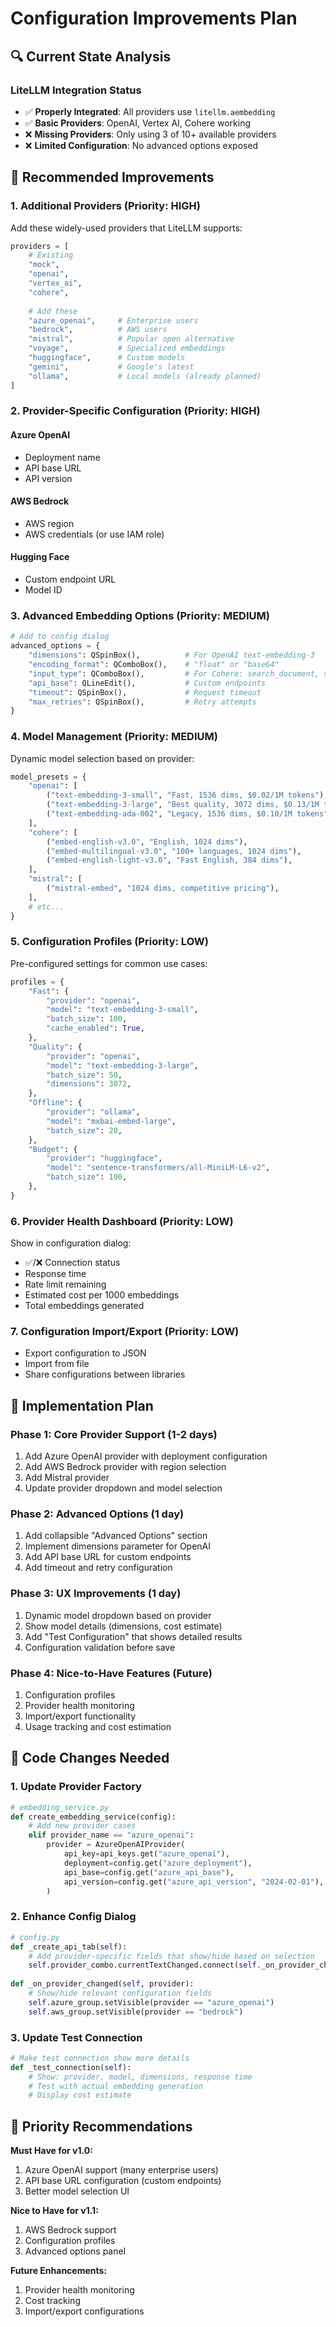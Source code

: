 # Configuration Improvements Plan

## 🔍 Current State Analysis

### LiteLLM Integration Status
- ✅ **Properly Integrated**: All providers use `litellm.aembedding` 
- ✅ **Basic Providers**: OpenAI, Vertex AI, Cohere working
- ❌ **Missing Providers**: Only using 3 of 10+ available providers
- ❌ **Limited Configuration**: No advanced options exposed

## 🚀 Recommended Improvements

### 1. Additional Providers (Priority: HIGH)
Add these widely-used providers that LiteLLM supports:

```python
providers = [
    # Existing
    "mock",
    "openai", 
    "vertex_ai",
    "cohere",
    
    # Add these
    "azure_openai",     # Enterprise users
    "bedrock",          # AWS users  
    "mistral",          # Popular open alternative
    "voyage",           # Specialized embeddings
    "huggingface",      # Custom models
    "gemini",           # Google's latest
    "ollama",           # Local models (already planned)
]
```

### 2. Provider-Specific Configuration (Priority: HIGH)

#### Azure OpenAI
- Deployment name
- API base URL
- API version

#### AWS Bedrock
- AWS region
- AWS credentials (or use IAM role)

#### Hugging Face
- Custom endpoint URL
- Model ID

### 3. Advanced Embedding Options (Priority: MEDIUM)

```python
# Add to config dialog
advanced_options = {
    "dimensions": QSpinBox(),          # For OpenAI text-embedding-3
    "encoding_format": QComboBox(),    # "float" or "base64"
    "input_type": QComboBox(),         # For Cohere: search_document, search_query
    "api_base": QLineEdit(),           # Custom endpoints
    "timeout": QSpinBox(),             # Request timeout
    "max_retries": QSpinBox(),         # Retry attempts
}
```

### 4. Model Management (Priority: MEDIUM)

Dynamic model selection based on provider:
```python
model_presets = {
    "openai": [
        ("text-embedding-3-small", "Fast, 1536 dims, $0.02/1M tokens"),
        ("text-embedding-3-large", "Best quality, 3072 dims, $0.13/1M tokens"),
        ("text-embedding-ada-002", "Legacy, 1536 dims, $0.10/1M tokens"),
    ],
    "cohere": [
        ("embed-english-v3.0", "English, 1024 dims"),
        ("embed-multilingual-v3.0", "100+ languages, 1024 dims"),
        ("embed-english-light-v3.0", "Fast English, 384 dims"),
    ],
    "mistral": [
        ("mistral-embed", "1024 dims, competitive pricing"),
    ],
    # etc...
}
```

### 5. Configuration Profiles (Priority: LOW)

Pre-configured settings for common use cases:
```python
profiles = {
    "Fast": {
        "provider": "openai",
        "model": "text-embedding-3-small",
        "batch_size": 100,
        "cache_enabled": True,
    },
    "Quality": {
        "provider": "openai",
        "model": "text-embedding-3-large",
        "batch_size": 50,
        "dimensions": 3072,
    },
    "Offline": {
        "provider": "ollama",
        "model": "mxbai-embed-large",
        "batch_size": 20,
    },
    "Budget": {
        "provider": "huggingface",
        "model": "sentence-transformers/all-MiniLM-L6-v2",
        "batch_size": 100,
    },
}
```

### 6. Provider Health Dashboard (Priority: LOW)

Show in configuration dialog:
- ✅/❌ Connection status
- Response time
- Rate limit remaining
- Estimated cost per 1000 embeddings
- Total embeddings generated

### 7. Configuration Import/Export (Priority: LOW)

- Export configuration to JSON
- Import from file
- Share configurations between libraries

## 📝 Implementation Plan

### Phase 1: Core Provider Support (1-2 days)
1. Add Azure OpenAI provider with deployment configuration
2. Add AWS Bedrock provider with region selection
3. Add Mistral provider
4. Update provider dropdown and model selection

### Phase 2: Advanced Options (1 day)
1. Add collapsible "Advanced Options" section
2. Implement dimensions parameter for OpenAI
3. Add API base URL for custom endpoints
4. Add timeout and retry configuration

### Phase 3: UX Improvements (1 day)
1. Dynamic model dropdown based on provider
2. Show model details (dimensions, cost estimate)
3. Add "Test Configuration" that shows detailed results
4. Configuration validation before save

### Phase 4: Nice-to-Have Features (Future)
1. Configuration profiles
2. Provider health monitoring
3. Import/export functionality
4. Usage tracking and cost estimation

## 🔧 Code Changes Needed

### 1. Update Provider Factory
```python
# embedding_service.py
def create_embedding_service(config):
    # Add new provider cases
    elif provider_name == "azure_openai":
        provider = AzureOpenAIProvider(
            api_key=api_keys.get("azure_openai"),
            deployment=config.get("azure_deployment"),
            api_base=config.get("azure_api_base"),
            api_version=config.get("azure_api_version", "2024-02-01"),
        )
```

### 2. Enhance Config Dialog
```python
# config.py
def _create_api_tab(self):
    # Add provider-specific fields that show/hide based on selection
    self.provider_combo.currentTextChanged.connect(self._on_provider_changed)
    
def _on_provider_changed(self, provider):
    # Show/hide relevant configuration fields
    self.azure_group.setVisible(provider == "azure_openai")
    self.aws_group.setVisible(provider == "bedrock")
```

### 3. Update Test Connection
```python
# Make test connection show more details
def _test_connection(self):
    # Show: provider, model, dimensions, response time
    # Test with actual embedding generation
    # Display cost estimate
```

## 🎯 Priority Recommendations

**Must Have for v1.0:**
1. Azure OpenAI support (many enterprise users)
2. API base URL configuration (custom endpoints)
3. Better model selection UI

**Nice to Have for v1.1:**
1. AWS Bedrock support
2. Configuration profiles
3. Advanced options panel

**Future Enhancements:**
1. Provider health monitoring
2. Cost tracking
3. Import/export configurations